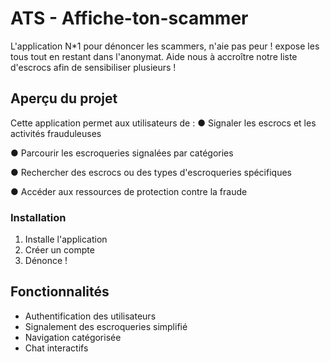 # ATS - Affiche-ton-scammer

L'application N*1 pour dénoncer les scammers, n'aie pas peur ! expose les tous tout en restant dans l'anonymat. Aide nous à accroître notre liste d'escrocs afin de sensibiliser plusieurs !

## Aperçu du projet

Cette application permet aux utilisateurs de : 
● Signaler les escrocs et les activités frauduleuses

● Parcourir les escroqueries signalées par catégories

● Rechercher des escrocs ou des types d'escroqueries spécifiques

● Accéder aux ressources de protection contre la fraude

### Installation

1. Installe l'application
2. Créer un compte
3. Dénonce !

## Fonctionnalités

- Authentification des utilisateurs 
- Signalement des escroqueries simplifié
- Navigation catégorisée
- Chat interactifs

